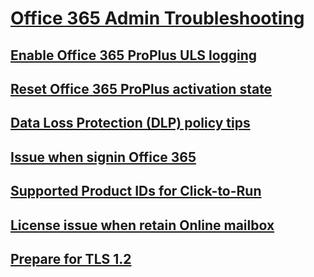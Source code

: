 # [Office 365 Admin Troubleshooting](../admin.md)

## [Enable Office 365 ProPlus ULS logging](../how-to-enable-office-365-proplus-uls-logging.md)

## [Reset Office 365 ProPlus activation state](../reset-office-365-proplus-activation-state.md)

## [Data Loss Protection (DLP) policy tips](../troubleshooting-data-loss-protection-policy-tips.md)

## [Issue when signin Office 365](../exchange-online-application-service-principal-disabled.md)

## [Supported Product IDs for Click-to-Run](../product-ids-supported-office-deployment-click-to-run.md)

## [License issue when retain Online mailbox](../license-issue-when-retain-online-mailbox.md)

## [Prepare for TLS 1.2](../prepare-tls-1.2-in-office-365.md)